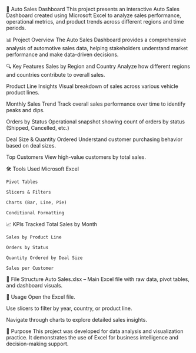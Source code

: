 🚗 Auto Sales Dashboard
This project presents an interactive Auto Sales Dashboard created using Microsoft Excel to analyze sales performance, operational metrics, and product trends across different regions and time periods.

📊 Project Overview
The Auto Sales Dashboard provides a comprehensive analysis of automotive sales data, helping stakeholders understand market performance and make data-driven decisions.

🔍 Key Features
Sales by Region and Country
Analyze how different regions and countries contribute to overall sales.

  Product Line Insights
  Visual breakdown of sales across various vehicle product lines.
  
  Monthly Sales Trend
  Track overall sales performance over time to identify peaks and dips.
  
  Orders by Status
  Operational snapshot showing count of orders by status (Shipped, Cancelled, etc.)
  
  Deal Size & Quantity Ordered
  Understand customer purchasing behavior based on deal sizes.
  
  Top Customers
  View high-value customers by total sales.

🛠️ Tools Used
    Microsoft Excel
    
    Pivot Tables
    
    Slicers & Filters
    
    Charts (Bar, Line, Pie)
    
    Conditional Formatting

📈 KPIs Tracked
    Total Sales by Month
    
    Sales by Product Line
    
    Orders by Status
    
    Quantity Ordered by Deal Size
    
    Sales per Customer

📂 File Structure
Auto Sales.xlsx – Main Excel file with raw data, pivot tables, and dashboard visuals.

📌 Usage
Open the Excel file.

Use slicers to filter by year, country, or product line.

Navigate through charts to explore detailed sales insights.

📢 Purpose
This project was developed for data analysis and visualization practice. It demonstrates the use of Excel for business intelligence and decision-making support.
